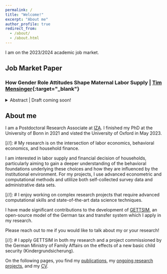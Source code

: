 ```yaml
---
permalink: /
title: "Welcome!"
excerpt: "About me"
author_profile: true
redirect_from:
  - /about/
  - /about.html
---
```


I am on the 2023/2024 academic job market.

## Job Market Paper

### How Gender Role Attitudes Shape Maternal Labor Supply | [Tim Mensinger](https://tmensinger.com/){:target="\_blank"}

<details>
    <summary>
      Abstract | 
      <a  role="button" target="_blank">Draft coming soon!</a>     </summary>    
    We examine the influence of gender role attitudes, referring to views about the appropriate role of mothers, on parents' labor supply decisions following childbirth. Using German panel data, we show that mothers with traditional gender attitudes are 15\% less likely to work and work four hours less during early motherhood than their egalitarian counterparts, with these differences being highly persistent. Fathers' attitudes are similarly important, emphasizing joint decision-making within couples. Furthermore, we examine how gender role attitudes mediate the effect of changes in economic incentives by looking at the introduction of a cash-for-care payment for parents who abstain from using public childcare. The policy reduced traditional mothers' labor supply substantially, but not labor supply of egalitarian mothers. To quantify how incentives and attitudes jointly shape labor supply decisions and to simulate counterfactual changes in economic incentives and gender attitudes, we estimate a life-cycle model of female labor supply. The findings underscore that gender role attitudes are of first-order importance for maternal labor supply decisions and can mediate the effects of policies.
</details>

## About me

I am a Postdoctoral Research Associate at [IZA](https://www.iza.org/person/28688/christian-zimpelmann). I finished my PhD at the University of Bonn in 2021 and visted the University of Oxford in May 2023.

[//]: # My research is on the intersection of labor economics, behavioral economics, and household finance. 

I am interested in labor supply and financial decision of households, particularly aiming to gain a deeper understanding of the behavioral foundations underlying these choices and how they are influenced by the institutional environment. For my projects, I use advanced econometric and computational methods and utlilize both self-collected survey data and administrative data sets. 

[//]: # I enjoy working on complex research projects that require advanced computational skills and state-of-the-art data science techniques. 

I have made significant contributions to the development of [GETTSIM](https://github.com/iza-institute-of-labor-economics/gettsim), an open-source model of the German tax and transfer system which I apply in my research.

Please reach out to me if you would like to talk about my or your research!

[//]: # I apply GETTSIM in both my research and a project commissioned by the German Ministry of Family Affairs on the effects of a new basic child security (Kindergrundsicherung).

On the following pages, you find my [publications](publications), my [ongoing research projects](ongoing-research), and my [CV](cv).

